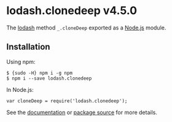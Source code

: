 lodash.clonedeep v4.5.0
=======================

The [lodash](https://lodash.com/) method `_.cloneDeep` exported as a [Node.js](https://nodejs.org/) module.

Installation
------------

Using npm:

    $ {sudo -H} npm i -g npm
    $ npm i --save lodash.clonedeep

In Node.js:

    var cloneDeep = require('lodash.clonedeep');

See the [documentation](https://lodash.com/docs#cloneDeep) or [package source](https://github.com/lodash/lodash/blob/4.5.0-npm-packages/lodash.clonedeep) for more details.
